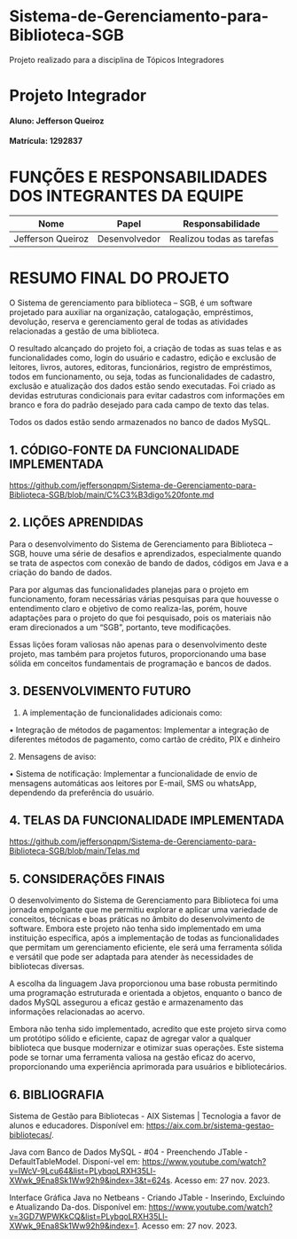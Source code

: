 # Sistema-de-Gerenciamento-para-Biblioteca-SGB
Projeto realizado para a disciplina de Tópicos Integradores

# Projeto Integrador

#### Aluno: Jefferson Queiroz
#### Matrícula: 1292837

# FUNÇÕES E RESPONSABILIDADES DOS INTEGRANTES DA EQUIPE

|Nome           |Papel         |Responsabilidade |
|:-------------:|:------------:|:---------------:|
|    Jefferson Queiroz       |Desenvolvedor       |     Realizou todas as tarefas |

# RESUMO FINAL DO PROJETO
<p>O Sistema de gerenciamento para biblioteca – SGB, é um software projetado para auxiliar na organização, catalogação, empréstimos, devolução, reserva e gerenciamento geral de todas as atividades relacionadas a gestão de uma biblioteca.</p>

<p>O resultado alcançado do projeto foi, a criação de todas as suas telas e as funcionalidades como, login do usuário e cadastro, edição e exclusão de leitores, livros, autores, editoras, funcionários, registro de empréstimos, todos em funcionamento, ou seja, todas as funcionalidades de cadastro, exclusão e atualização dos dados estão sendo executadas. Foi criado as devidas estruturas condicionais para evitar cadastros com informações em branco e fora do padrão desejado para cada campo de texto das telas. </p>

<p>Todos os dados estão sendo armazenados no banco de dados MySQL. </p>

## 1. CÓDIGO-FONTE DA FUNCIONALIDADE IMPLEMENTADA

https://github.com/jeffersonqpm/Sistema-de-Gerenciamento-para-Biblioteca-SGB/blob/main/C%C3%B3digo%20fonte.md

## 2. LIÇÕES APRENDIDAS

 <p>Para o desenvolvimento do Sistema de Gerenciamento para Biblioteca – SGB, houve uma série de desafios e aprendizados, especialmente quando se trata de aspectos com conexão de bando de dados, códigos em Java e a criação do bando de dados.</p>
 
<p>Para por algumas das funcionalidades planejas para o projeto em funcionamento, foram necessárias várias pesquisas para que houvesse o entendimento claro e objetivo de como realiza-las, porém, houve adaptações para o projeto do que foi pesquisado, pois os materiais não eram direcionados a um “SGB”, portanto, teve modificações.</p>

<p>Essas lições foram valiosas não apenas para o desenvolvimento deste projeto, mas também para projetos futuros, proporcionando uma base sólida em conceitos fundamentais de programação e bancos de dados.</p>

## 3. DESENVOLVIMENTO FUTURO

1. A implementação de funcionalidades adicionais como:<p></p>
<p>•	Integração de métodos de pagamentos: Implementar a integração de diferentes métodos de pagamento, como cartão de crédito, PIX e dinheiro</p>
<p></p>
2. Mensagens de aviso:<p></p>
<p>•	Sistema de notificação: Implementar a funcionalidade de envio de mensagens automáticas aos leitores por E-mail, SMS ou whatsApp, dependendo da preferência do usuário.</p>

## 4. TELAS DA FUNCIONALIDADE IMPLEMENTADA

https://github.com/jeffersonqpm/Sistema-de-Gerenciamento-para-Biblioteca-SGB/blob/main/Telas.md


<p></p>


## 5. CONSIDERAÇÕES FINAIS
<p>O desenvolvimento do Sistema de Gerenciamento para Biblioteca foi uma jornada empolgante que me permitiu explorar e aplicar uma variedade de conceitos, técnicas e boas práticas no âmbito do desenvolvimento de software. Embora este projeto não tenha sido implementado em uma instituição específica, após a implementação de todas as funcionalidades que permitam um gerenciamento eficiente, ele será uma ferramenta sólida e versátil que pode ser adaptada para atender às necessidades de bibliotecas diversas.</p>

<p>A escolha da linguagem Java proporcionou uma base robusta permitindo uma programação estruturada e orientada a objetos, enquanto o banco de dados MySQL assegurou a eficaz gestão e armazenamento das informações relacionadas ao acervo.</p>

<p>Embora não tenha sido implementado, acredito que este projeto sirva como um protótipo sólido e eficiente, capaz de agregar valor a qualquer biblioteca que busque modernizar e otimizar suas operações. Este sistema pode se tornar uma ferramenta valiosa na gestão eficaz do acervo, proporcionando uma experiência aprimorada para usuários e bibliotecários.</p>

## 6. BIBLIOGRAFIA

Sistema de Gestão para Bibliotecas - AIX Sistemas | Tecnologia a favor de alunos e educadores. Disponível em: <https://aix.com.br/sistema-gestao-bibliotecas/>. 

Java com Banco de Dados MySQL - #04 - Preenchendo JTable - DefaultTableModel. Disponí-vel em: <https://www.youtube.com/watch?v=IWcV-9Lcu64&list=PLybqoLRXH35Ll-XWwk_9Ena8Sk1Ww92h9&index=3&t=624s>. Acesso em: 27 nov. 2023.

Interface Gráfica Java no Netbeans - Criando JTable - Inserindo, Excluindo e Atualizando Da-dos. Disponível em: <https://www.youtube.com/watch?v=3GD7WPWKkCQ&list=PLybqoLRXH35Ll-XWwk_9Ena8Sk1Ww92h9&index=1>. Acesso em: 27 nov. 2023.









